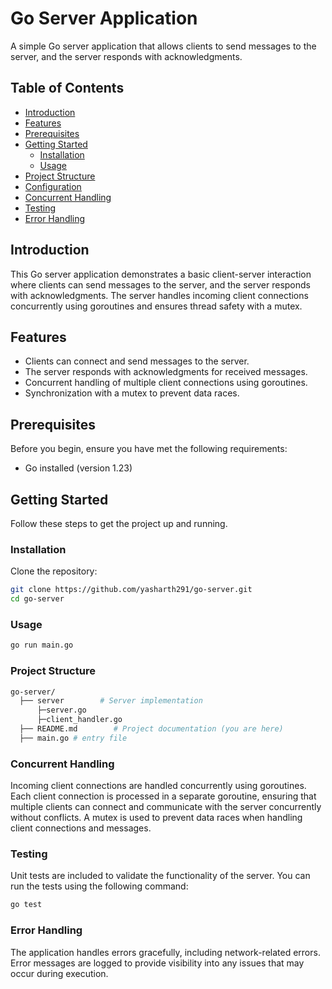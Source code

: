 # Go Server Application

A simple Go server application that allows clients to send messages to the server, and the server responds with acknowledgments.

## Table of Contents

- [Introduction](#introduction)
- [Features](#features)
- [Prerequisites](#prerequisites)
- [Getting Started](#getting-started)
  - [Installation](#installation)
  - [Usage](#usage)
- [Project Structure](#project-structure)
- [Configuration](#configuration)
- [Concurrent Handling](#concurrent-handling)
- [Testing](#testing)
- [Error Handling](#error-handling)

## Introduction

This Go server application demonstrates a basic client-server interaction where clients can send messages to the server, and the server responds with acknowledgments. The server handles incoming client connections concurrently using goroutines and ensures thread safety with a mutex.

## Features

- Clients can connect and send messages to the server.
- The server responds with acknowledgments for received messages.
- Concurrent handling of multiple client connections using goroutines.
- Synchronization with a mutex to prevent data races.

## Prerequisites

Before you begin, ensure you have met the following requirements:

- Go installed (version 1.23)

## Getting Started

Follow these steps to get the project up and running.

### Installation

Clone the repository:

```bash
git clone https://github.com/yasharth291/go-server.git
cd go-server
```

### Usage

```bash
go run main.go
```

### Project Structure

```bash
go-server/
  ├── server        # Server implementation
      ├─server.go
      ├─client_handler.go
  ├── README.md        # Project documentation (you are here)
  ├── main.go # entry file
```

### Concurrent Handling

Incoming client connections are handled concurrently using goroutines. Each client connection is processed in a separate goroutine, ensuring that multiple clients can connect and communicate with the server concurrently without conflicts. A mutex is used to prevent data races when handling client connections and messages.

### Testing

Unit tests are included to validate the functionality of the server. You can run the tests using the following command:

```bash
go test
```
### Error Handling

The application handles errors gracefully, including network-related errors. Error messages are logged to provide visibility into any issues that may occur during execution.








